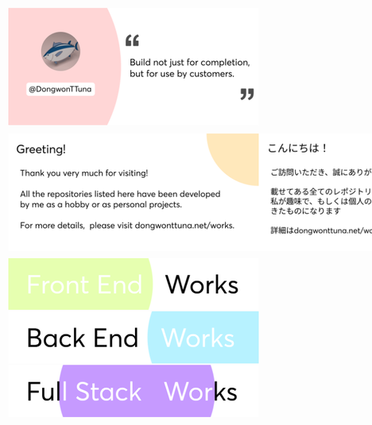 ![Top Banner](img/topBanner.png)
<div style="display:flex">
<img src="/img/greetEnglish.png" alt="Greeting English Banner">
<img src="/img/greetJapanese.png" alt="Greeting Japanese Banner">
</div>

[![Frontend Banner](/img/frontendWorks.png)](https://dongwontuna.net/works/frontend/)
[![Backend Banner](/img/backendWorks.png)](https://dongwontuna.net/works/backend/)
[![Fullstack Banner](/img/fullstackWorks.png)](https://dongwontuna.net/works/fullstack/)